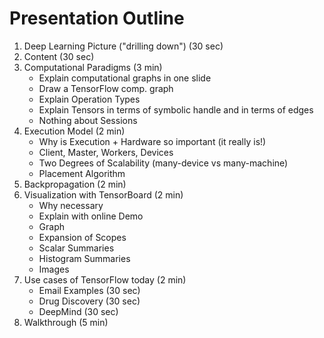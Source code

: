 # Presentation Outline

1. Deep Learning Picture ("drilling down") (30 sec)
2. Content (30 sec)
3. Computational Paradigms (3 min)
   - Explain computational graphs in one slide
   - Draw a TensorFlow comp. graph
   - Explain Operation Types
   - Explain Tensors in terms of symbolic handle and in terms of edges
   - Nothing about Sessions
4. Execution Model (2 min)
   - Why is Execution + Hardware so important (it really is!)
   - Client, Master, Workers, Devices
   - Two Degrees of Scalability (many-device vs many-machine)
   - Placement Algorithm
5. Backpropagation (2 min)
6. Visualization with TensorBoard (2 min)
   - Why necessary
   - Explain with online Demo
   - Graph
   - Expansion of Scopes
   - Scalar Summaries
   - Histogram Summaries
   - Images
7. Use cases of TensorFlow today (2 min)
   - Email Examples (30 sec)
   - Drug Discovery (30 sec)
   - DeepMind (30 sec)
8. Walkthrough (5 min)
